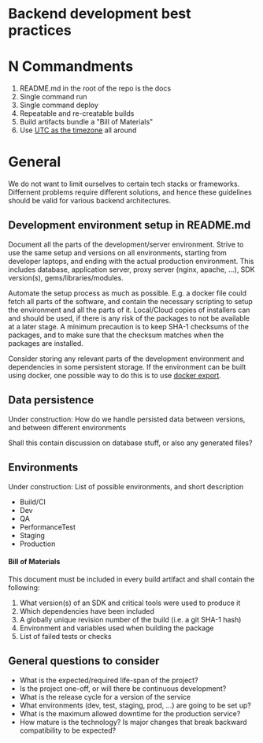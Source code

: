 Backend development best practices
==================================

# N Commandments
1. README.md in the root of the repo is the docs
1. Single command run
1. Single command deploy
1. Repeatable and re-creatable builds
1. Build artifacts bundle a "Bill of Materials"
1. Use [UTC as the timezone](http://yellerapp.com/posts/2015-01-12-the-worst-server-setup-you-can-make.html) all around


# General 
We do not want to limit ourselves to certain tech stacks or frameworks. Differnent 
problems require different solutions, and hence these guidelines should be valid 
for various backend architectures. 

## Development environment setup in README.md

Document all the parts of the development/server environment. Strive to use the same
setup and versions on all environments, starting from developer laptops, and ending 
with the actual production environment. This includes database, application server, 
proxy server (nginx, apache, ...), SDK version(s), gems/libraries/modules. 

Automate the setup process as much as possible. E.g. a docker file could fetch all 
parts of the software, and contain the necessary scripting to setup the environment and 
all the parts of it. Local/Cloud copies of installers can and should be used, if there 
is any risk of the packages to not be available at a later stage. A minimum precaution 
is to keep SHA-1 checksums of the packages, and to make sure that the checksum matches 
when the packages are installed. 

Consider storing any relevant parts of the development environment and dependencies in 
some persistent storage. If the environment can be built using docker, one possible 
way to do this is to use [docker export](http://docs.docker.com/reference/commandline/cli/#export).

## Data persistence

Under construction: How do we handle persisted data between versions, and between 
different environments

Shall this contain discussion on database stuff, or also any generated files?


## Environments

Under construction: List of possible environments, and short description
- Build/CI
- Dev
- QA
- PerformanceTest
- Staging
- Production



#### Bill of Materials
This document must be included in every build artifact and shall contain the following: 

1. What version(s) of an SDK and critical tools were used to produce it
1. Which dependencies have been included 
1. A globally unique revision number of the build (i.e. a git SHA-1 hash)
1. Environment and variables used when building the package
1. List of failed tests or checks


## General questions to consider 

* What is the expected/required life-span of the project?
* Is the project one-off, or will there be continuous development? 
* What is the release cycle for a version of the service
* What environments (dev, test, staging, prod, ...) are going to be set up? 
* What is the maximum allowed downtime for the production service? 
* How mature is the technology? Is major changes that break backward compatibility to be expected?

